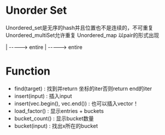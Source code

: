 # Unorder Set
Unordered_set是无序的hash并且位置也不是连续的，不可重复
Unordered_multiSet允许重复
Unordered_map 以pair的形式出现

  | -----> entire
  | -----> entire

# Function
- find(target) : 找到并return 坐标的iter否则return end的iter
- insert(input) : 插入input
- insert(vec.begin(), vec.end()) : 也可以插入vector！
- load_factor() : 显示entries + buckets
- bucket_count() : 显示bucket数量
- bucket(input) : 找出x所在的bucket

